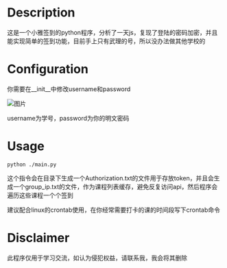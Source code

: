 # Description
这是一个小雅签到的python程序，分析了一天js，复现了登陆的密码加密，并且能实现简单的签到功能，目前手上只有武理的号，所以没办法做其他学校的

# Configuration
你需要在__init__中修改username和password

![图片](https://user-images.githubusercontent.com/77989499/229537712-9fc2ff19-7f53-4e32-92fd-018666ec2639.png)

username为学号，password为你的明文密码
# Usage
```
python ./main.py
```
这个指令会在目录下生成一个Authorization.txt的文件用于存放token，并且会生成一个group_ip.txt的文件，作为课程列表缓存，避免反复访问api，然后程序会遍历这些课程一个个签到

建议配合linux的crontab使用，在你经常需要打卡的课的时间段写下crontab命令

# Disclaimer
此程序仅用于学习交流，如认为侵犯权益，请联系我，我会将其删除
